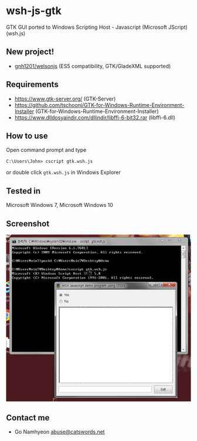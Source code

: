 # wsh-js-gtk
GTK GUI ported to Windows Scripting Host - Javascript (Microsoft JScript) (wsh.js)

## New project!
* [gnh1201/welsonjs](https://github.com/gnh1201/welsonjs) (ES5 compatibility, GTK/GladeXML supported)

## Requirements
* https://www.gtk-server.org/ (GTK-Server)
* https://github.com/tschoonj/GTK-for-Windows-Runtime-Environment-Installer (GTK-for-Windows-Runtime-Environment-Installer)
* https://www.dlldosyaindir.com/dllindir/libffi-6-bit32.rar (libffi-6.dll)

## How to use
Open command prompt and type

```
C:\Users\John> cscript gtk.wsh.js
```

or double click `gtk.wsh.js` in Windows Explorer

## Tested in
Microsoft Windows 7, Microsoft Windows 10

## Screenshot
![screenshot](https://raw.githubusercontent.com/gnh1201/wsh-js-gtk/master/screenshot.png)

## Contact me
- Go Namhyeon <abuse@catswords.net>
